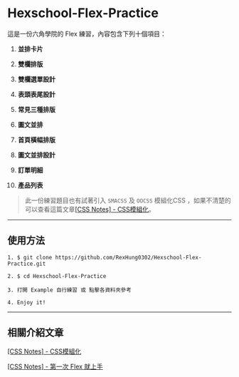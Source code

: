 # Hexschool-Flex-Practice

這是一份六角學院的 Flex 練習，內容包含下列十個項目：

1. **並排卡片**

2. **雙欄排版**

3. **雙欄選單設計**

4. **表頭表尾設計**

5. **常見三種排版**

6. **圖文並排**

7. **首頁橫幅排版**

8. **圖文並排設計**

9. **訂單明細**

10. **產品列表**

> 此一份練習題目也有試著引入 `SMACSS` 及 `OOCSS` 模組化CSS ，如果不清楚的可以查看這篇文章[[CSS Notes] - CSS模組化](https://rexhung0302.github.io/2019/05/30/20190530/)。

---

## 使用方法

```
1. $ git clone https://github.com/RexHung0302/Hexschool-Flex-Practice.git

2. $ cd Hexschool-Flex-Practice

3. 打開 Example 自行練習 或 點擊各資料夾參考

4. Enjoy it!
```

---

## 相關介紹文章

[[CSS Notes] - CSS模組化](https://rexhung0302.github.io/2019/05/30/20190530/)

[[CSS Notes] - 第一次 Flex 就上手](https://rexhung0302.github.io/2020/03/23/20200323/#more)